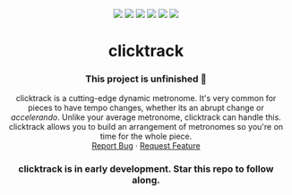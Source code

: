 <a name="readme-top"></a>

<div align="center">
  <img src="https://img.shields.io/github/contributors/arthurmatthew/clicktrack">
  <img src="https://img.shields.io/github/forks/arthurmatthew/clicktrack">
  <img src="https://img.shields.io/github/stars/arthurmatthew/clicktrack">
  <img src="https://img.shields.io/github/issues-pr/arthurmatthew/clicktrack">
  <img src="https://img.shields.io/github/issues/arthurmatthew/clicktrack">
  <img src="https://img.shields.io/github/license/arthurmatthew/clicktrack">
</div>

<!-- PROJECT LOGO
<br />
<div align="center">
  <a href="https://github.com/github_username/repo_name">
    <img src="images/logo.png" alt="Logo" width="80" height="80">
  </a>-->

<h1 align="center">clicktrack</h1>
<h3 align="center">This project is unfinished 🛑</h3>

  <p align="center">
    clicktrack is a cutting-edge dynamic metronome. It's very common for pieces to have tempo changes, whether its an abrupt change or <i>accelerando</i>. Unlike your average metronome, clicktrack can handle this. clicktrack allows you to build an arrangement of metronomes so you're on time for the whole piece.
    <br />
    <a href="https://github.com/github_username/repo_name/issues">Report Bug</a>
    ·
    <a href="https://github.com/github_username/repo_name/issues">Request Feature</a>
  </p>
</div>

<h3 align="center">clicktrack is in early development. Star this repo to follow along.</h3>
